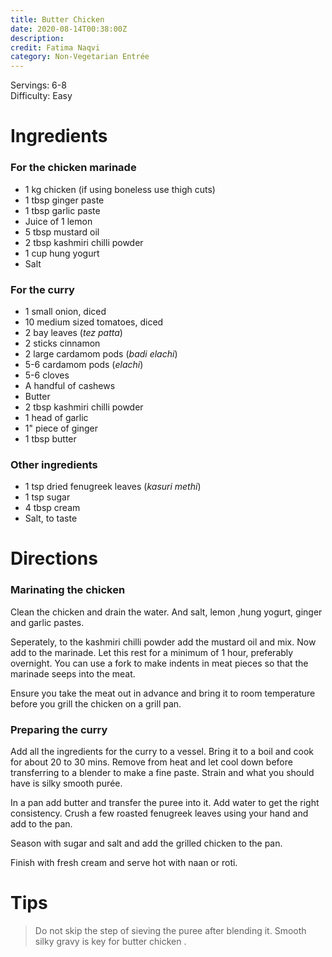 ```yaml
---
title: Butter Chicken
date: 2020-08-14T00:38:00Z
description: 
credit: Fatima Naqvi
category: Non-Vegetarian Entrée
---
```


Servings: 6-8  
Difficulty: Easy

# Ingredients

### For the chicken marinade
* 1 kg chicken (if using boneless use thigh cuts)
* 1 tbsp ginger paste
* 1 tbsp garlic paste
* Juice of 1 lemon
* 5 tbsp mustard oil
* 2 tbsp kashmiri chilli powder
* 1 cup hung yogurt
* Salt

### For the curry
* 1 small onion, diced 
* 10 medium sized tomatoes, diced
* 2 bay leaves (_tez patta_)
* 2 sticks cinnamon
* 2 large cardamom pods (_badi elachi_)
* 5-6 cardamom pods (_elachi_)
* 5-6 cloves
* A handful of cashews
* Butter 
* 2 tbsp kashmiri chilli powder
* 1 head of garlic
* 1" piece of ginger
* 1 tbsp butter

### Other ingredients
* 1 tsp dried fenugreek leaves (_kasuri methi_)
* 1 tsp sugar
* 4 tbsp cream
* Salt, to taste 

# Directions

### Marinating the chicken
Clean the chicken and drain the water. And salt, lemon ,hung yogurt, ginger and garlic pastes.

Seperately, to the kashmiri chilli powder add the mustard oil and mix. Now add to the marinade. Let this rest for a minimum of 1 hour, preferably overnight. You can use a fork to make indents in meat pieces so that the marinade seeps into the meat.

Ensure you take the meat out in advance and bring it to room temperature before you grill the chicken on a grill pan.

### Preparing the curry

Add all the ingredients for the curry to a vessel. Bring it to a boil and cook for about 20 to 30 mins. Remove from heat and let cool down before transferring to a blender to make a fine paste. Strain and what you should have is silky smooth purée.

In a pan add butter and transfer the puree into it. Add water to get the right consistency. Crush a few roasted fenugreek leaves using your hand and add to the pan.

Season with sugar and salt and add the grilled chicken to the pan.

Finish with fresh cream and serve hot with naan or roti.

# Tips
> Do not skip the step of sieving the puree after blending it. Smooth silky gravy is key for butter chicken .
